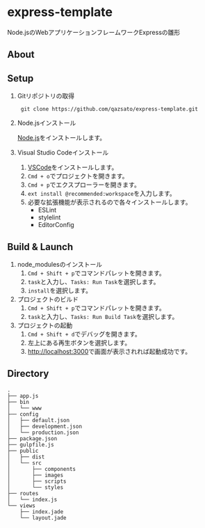 # express-template
Node.jsのWebアプリケーションフレームワークExpressの雛形

## About


## Setup

1. Gitリポジトリの取得

        git clone https://github.com/qazsato/express-template.git

1. Node.jsインストール

    [Node.js](https://nodejs.org/ja/)をインストールします。

2. Visual Studio Codeインストール

    1. [VSCode](https://code.visualstudio.com/)をインストールします。  
    2. `Cmd + o`でプロジェクトを開きます。
    3. `Cmd + p`でエクスプローラーを開きます。
    4. `ext install @recommended:workspace`を入力します。
    5. 必要な拡張機能が表示されるので各々インストールします。
        - ESLint 
        - stylelint
        - EditorConfig

## Build & Launch

1. node_modulesのインストール
    1. `Cmd + Shift + p`でコマンドパレットを開きます。
    2. `task`と入力し、`Tasks: Run Task`を選択します。
    3. `install`を選択します。
2. プロジェクトのビルド
    1. `Cmd + Shift + p`でコマンドパレットを開きます。
    2. `task`と入力し、`Tasks: Run Build Task`を選択します。
3. プロジェクトの起動
    1. `Cmd + Shift + d`でデバッグを開きます。
    2. 左上にある再生ボタンを選択します。
    3. [http://localhost:3000](http://localhost:3000)で画面が表示されれば起動成功です。

## Directory

    .
    ├── app.js
    ├── bin
    │   └── www
    ├── config
    │   ├── default.json
    │   ├── development.json
    │   └── production.json
    ├── package.json
    ├── gulpfile.js
    ├── public
    │   ├── dist
    │   └── src
    │       ├── components
    │       ├── images
    │       ├── scripts
    │       └── styles
    ├── routes
    │   └── index.js
    └── views
        ├── index.jade
        └── layout.jade
